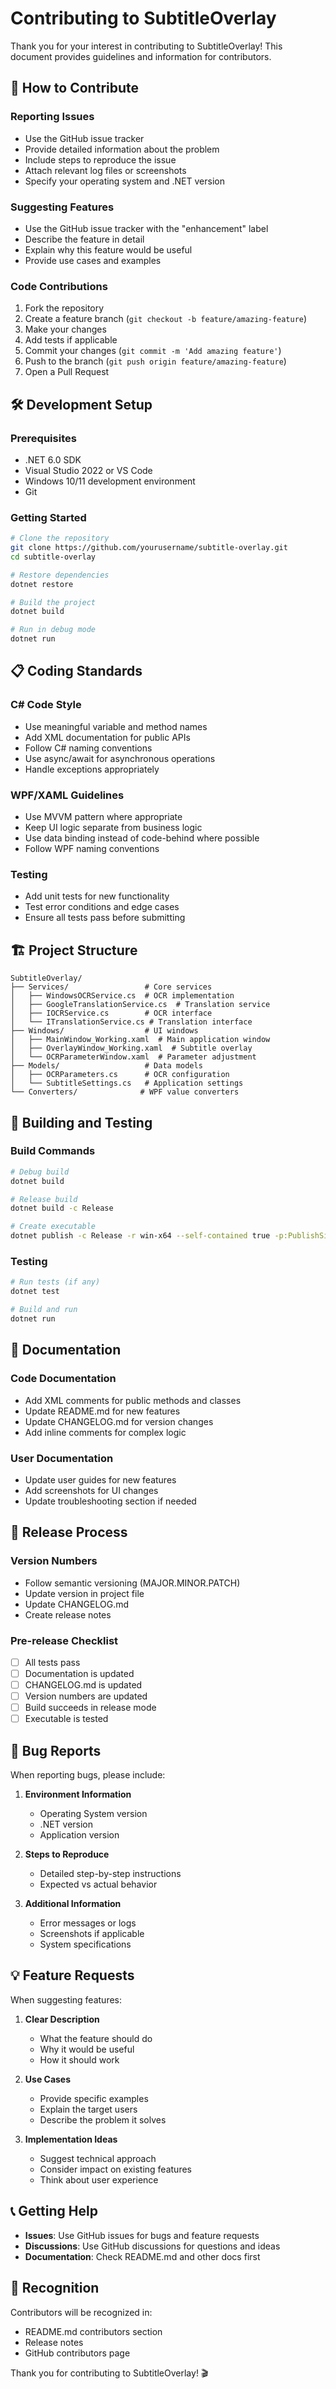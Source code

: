 # Contributing to SubtitleOverlay

Thank you for your interest in contributing to SubtitleOverlay! This document provides guidelines and information for contributors.

## 🤝 How to Contribute

### Reporting Issues
- Use the GitHub issue tracker
- Provide detailed information about the problem
- Include steps to reproduce the issue
- Attach relevant log files or screenshots
- Specify your operating system and .NET version

### Suggesting Features
- Use the GitHub issue tracker with the "enhancement" label
- Describe the feature in detail
- Explain why this feature would be useful
- Provide use cases and examples

### Code Contributions
1. Fork the repository
2. Create a feature branch (`git checkout -b feature/amazing-feature`)
3. Make your changes
4. Add tests if applicable
5. Commit your changes (`git commit -m 'Add amazing feature'`)
6. Push to the branch (`git push origin feature/amazing-feature`)
7. Open a Pull Request

## 🛠️ Development Setup

### Prerequisites
- .NET 6.0 SDK
- Visual Studio 2022 or VS Code
- Windows 10/11 development environment
- Git

### Getting Started
```bash
# Clone the repository
git clone https://github.com/yourusername/subtitle-overlay.git
cd subtitle-overlay

# Restore dependencies
dotnet restore

# Build the project
dotnet build

# Run in debug mode
dotnet run
```

## 📋 Coding Standards

### C# Code Style
- Use meaningful variable and method names
- Add XML documentation for public APIs
- Follow C# naming conventions
- Use async/await for asynchronous operations
- Handle exceptions appropriately

### WPF/XAML Guidelines
- Use MVVM pattern where appropriate
- Keep UI logic separate from business logic
- Use data binding instead of code-behind where possible
- Follow WPF naming conventions

### Testing
- Add unit tests for new functionality
- Test error conditions and edge cases
- Ensure all tests pass before submitting

## 🏗️ Project Structure

```
SubtitleOverlay/
├── Services/                 # Core services
│   ├── WindowsOCRService.cs  # OCR implementation
│   ├── GoogleTranslationService.cs  # Translation service
│   ├── IOCRService.cs        # OCR interface
│   └── ITranslationService.cs # Translation interface
├── Windows/                  # UI windows
│   ├── MainWindow_Working.xaml  # Main application window
│   ├── OverlayWindow_Working.xaml  # Subtitle overlay
│   └── OCRParameterWindow.xaml  # Parameter adjustment
├── Models/                   # Data models
│   ├── OCRParameters.cs      # OCR configuration
│   └── SubtitleSettings.cs   # Application settings
└── Converters/              # WPF value converters
```

## 🔧 Building and Testing

### Build Commands
```bash
# Debug build
dotnet build

# Release build
dotnet build -c Release

# Create executable
dotnet publish -c Release -r win-x64 --self-contained true -p:PublishSingleFile=true -o ./publish
```

### Testing
```bash
# Run tests (if any)
dotnet test

# Build and run
dotnet run
```

## 📝 Documentation

### Code Documentation
- Add XML comments for public methods and classes
- Update README.md for new features
- Update CHANGELOG.md for version changes
- Add inline comments for complex logic

### User Documentation
- Update user guides for new features
- Add screenshots for UI changes
- Update troubleshooting section if needed

## 🚀 Release Process

### Version Numbers
- Follow semantic versioning (MAJOR.MINOR.PATCH)
- Update version in project file
- Update CHANGELOG.md
- Create release notes

### Pre-release Checklist
- [ ] All tests pass
- [ ] Documentation is updated
- [ ] CHANGELOG.md is updated
- [ ] Version numbers are updated
- [ ] Build succeeds in release mode
- [ ] Executable is tested

## 🐛 Bug Reports

When reporting bugs, please include:

1. **Environment Information**
   - Operating System version
   - .NET version
   - Application version

2. **Steps to Reproduce**
   - Detailed step-by-step instructions
   - Expected vs actual behavior

3. **Additional Information**
   - Error messages or logs
   - Screenshots if applicable
   - System specifications

## 💡 Feature Requests

When suggesting features:

1. **Clear Description**
   - What the feature should do
   - Why it would be useful
   - How it should work

2. **Use Cases**
   - Provide specific examples
   - Explain the target users
   - Describe the problem it solves

3. **Implementation Ideas**
   - Suggest technical approach
   - Consider impact on existing features
   - Think about user experience

## 📞 Getting Help

- **Issues**: Use GitHub issues for bugs and feature requests
- **Discussions**: Use GitHub discussions for questions and ideas
- **Documentation**: Check README.md and other docs first

## 🎉 Recognition

Contributors will be recognized in:
- README.md contributors section
- Release notes
- GitHub contributors page

Thank you for contributing to SubtitleOverlay! 🎬
